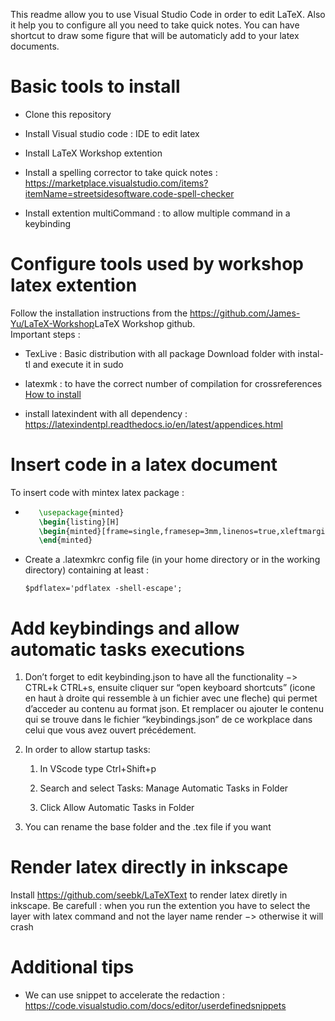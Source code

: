 This readme allow you to use Visual Studio Code in order to edit LaTeX.
Also it help you to configure all you need to take quick notes. You can
have shortcut to draw some figure that will be automaticly add to your
latex documents.

Basic tools to install
======================

-   Clone this repository

-   Install Visual studio code : IDE to edit latex

-   Install LaTeX Workshop extention

-   Install a spelling corrector to take quick notes :
    <https://marketplace.visualstudio.com/items?itemName=streetsidesoftware.code-spell-checker>

-   Install extention multiCommand : to allow multiple command in a
    keybinding

Configure tools used by workshop latex extention
================================================

Follow the installation instructions from the
<https://github.com/James-Yu/LaTeX-Workshop><span>LaTeX Workshop
github</span>.\
Important steps :

-   TexLive : Basic distribution with all package Download folder with
    instal-tl and execute it in sudo

-   latexmk : to have the correct number of compilation for
    crossreferences [How to
    install](https://zoomadmin.com/HowToInstall/UbuntuPackage/latexmk)

-   install latexindent with all dependency :
    <https://latexindentpl.readthedocs.io/en/latest/appendices.html>

Insert code in a latex document
===============================

To insert code with mintex latex package :

-  ```tex
      \usepackage{minted}
      \begin{listing}[H]      
      \begin{minted}[frame=single,framesep=3mm,linenos=true,xleftmargin=2pt,tabsize=4]{python}   
      \end{minted}
      ```

-   Create a .latexmkrc config file (in your home directory or in the
    working directory) containing at least :
    ```shell
    $pdflatex='pdflatex -shell-escape';
    ```

Add keybindings and allow automatic tasks executions
====================================================

1.  Don’t forget to edit keybinding.json to have all the functionality
    $->$ CTRL+k CTRL+s, ensuite cliquer sur “open keyboard shortcuts”
    (icone en haut à droite qui ressemble à un fichier avec une fleche)
    qui permet d’acceder au contenu au format json. Et remplacer ou
    ajouter le contenu qui se trouve dans le fichier “keybindings.json”
    de ce workplace dans celui que vous avez ouvert précédement.

2.  In order to allow startup tasks:

    1.  In VScode type Ctrl+Shift+p

    2.  Search and select Tasks: Manage Automatic Tasks in Folder

    3.  Click Allow Automatic Tasks in Folder

3.  You can rename the base folder and the .tex file if you want

Render latex directly in inkscape
=================================

Install https://github.com/seebk/LaTeXText to render latex diretly in
inkscape. Be carefull : when you run the extention you have to select
the layer with latex command and not the layer name render $->$
otherwise it will crash

Additional tips
===============

-   We can use snippet to accelerate the redaction :
    https://code.visualstudio.com/docs/editor/userdefinedsnippets

